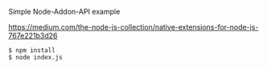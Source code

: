 Simple Node-Addon-API example

https://medium.com/the-node-js-collection/native-extensions-for-node-js-767e221b3d26

```
$ npm install
$ node index.js
```
